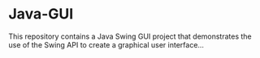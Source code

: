 # Java-GUI
This repository contains a Java Swing GUI project that demonstrates the use of the Swing API to create a graphical user interface...
